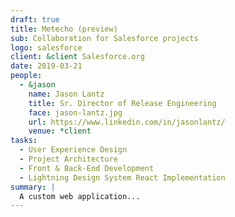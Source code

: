 ```yaml
---
draft: true
title: Metecho (preview)
sub: Collaboration for Salesforce projects
logo: salesforce
client: &client Salesforce.org
date: 2019-03-21
people:
  - &jason
    name: Jason Lantz
    title: Sr. Director of Release Engineering
    face: jason-lantz.jpg
    url: https://www.linkedin.com/in/jasonlantz/
    venue: *client
tasks:
  - User Experience Design
  - Project Architecture
  - Front & Back-End Development
  - Lightning Design System React Implementation
summary: |
  A custom web application...
---
```

